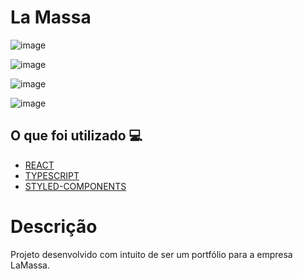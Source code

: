 <h1> La Massa </h1>

![image](https://user-images.githubusercontent.com/96798145/222510169-61a51b46-96bb-4cfe-8681-317817298b9d.png)

![image](https://user-images.githubusercontent.com/96798145/222510210-f607461a-d2cf-4300-95d8-0975783060fb.png)

![image](https://user-images.githubusercontent.com/96798145/222510265-bce8970e-c220-4b2f-b8e0-97e3acdc62bb.png)

![image](https://user-images.githubusercontent.com/96798145/222510311-ab595ea9-a44d-4d7e-a780-1c99c74d6454.png)


<h2> O que foi utilizado 💻 </h2>

- [REACT]()
- [TYPESCRIPT]()
- [STYLED-COMPONENTS]()

<!-- <h1> <a href="https://moda-salurt.netlify.app/"> Clique aqui para ver o site em ação </a></h1> -->

<h1> Descrição </h1>
<p> Projeto desenvolvido com intuito de ser um portfólio para a empresa LaMassa.</p>



